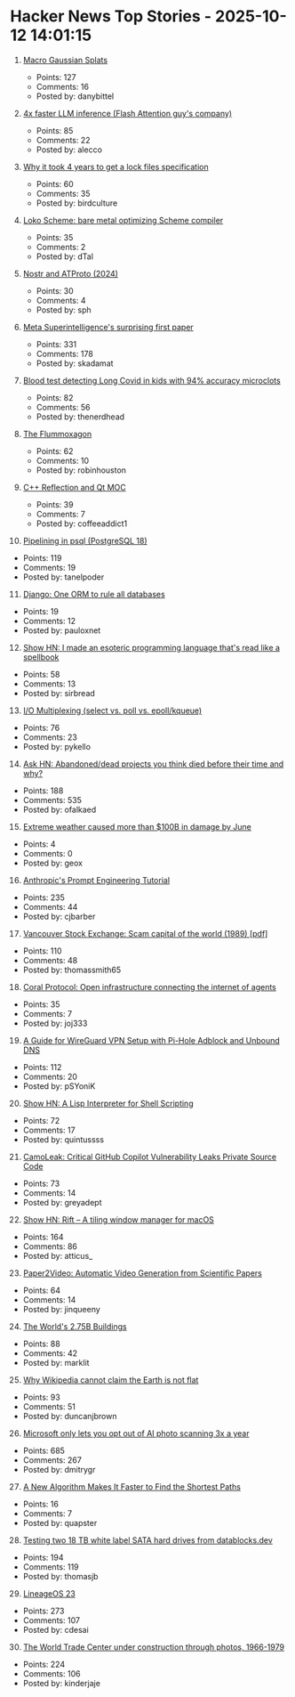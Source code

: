 # Hacker News Top Stories - 2025-10-12 14:01:15

1. [Macro Gaussian Splats](https://danybittel.ch/macro.html)
   - Points: 127
   - Comments: 16
   - Posted by: danybittel

2. [4x faster LLM inference (Flash Attention guy's company)](https://www.together.ai/blog/adaptive-learning-speculator-system-atlas)
   - Points: 85
   - Comments: 22
   - Posted by: alecco

3. [Why it took 4 years to get a lock files specification](https://snarky.ca/why-it-took-4-years-to-get-a-lock-files-specification/)
   - Points: 60
   - Comments: 35
   - Posted by: birdculture

4. [Loko Scheme: bare metal optimizing Scheme compiler](https://scheme.fail/)
   - Points: 35
   - Comments: 2
   - Posted by: dTal

5. [Nostr and ATProto (2024)](https://shreyanjain.net/2024/07/05/nostr-and-atproto.html)
   - Points: 30
   - Comments: 4
   - Posted by: sph

6. [Meta Superintelligence's surprising first paper](https://paddedinputs.substack.com/p/meta-superintelligences-surprising)
   - Points: 331
   - Comments: 178
   - Posted by: skadamat

7. [Blood test detecting Long Covid in kids with 94% accuracy microclots](https://www.researchsquare.com/article/rs-7483367/v1)
   - Points: 82
   - Comments: 56
   - Posted by: thenerdhead

8. [The Flummoxagon](https://n-e-r-v-o-u-s.com/blog/?p=9827)
   - Points: 62
   - Comments: 10
   - Posted by: robinhouston

9. [C++ Reflection and Qt MOC](https://wiki.qt.io/C%2B%2B_reflection_(P2996)_and_moc)
   - Points: 39
   - Comments: 7
   - Posted by: coffeeaddict1

10. [Pipelining in psql (PostgreSQL 18)](https://postgresql.verite.pro/blog/2025/10/01/psql-pipeline.html)
   - Points: 119
   - Comments: 19
   - Posted by: tanelpoder

11. [Django: One ORM to rule all databases](https://www.paulox.net/2025/10/06/django-orm-comparison/)
   - Points: 19
   - Comments: 12
   - Posted by: pauloxnet

12. [Show HN: I made an esoteric programming language that's read like a spellbook](https://github.com/sirbread/spellscript)
   - Points: 58
   - Comments: 13
   - Posted by: sirbread

13. [I/O Multiplexing (select vs. poll vs. epoll/kqueue)](https://nima101.github.io/io_multiplexing)
   - Points: 76
   - Comments: 23
   - Posted by: pykello

14. [Ask HN: Abandoned/dead projects you think died before their time and why?](undefined)
   - Points: 188
   - Comments: 535
   - Posted by: ofalkaed

15. [Extreme weather caused more than $100B in damage by June](https://www.livescience.com/planet-earth/climate-change/extreme-weather-caused-more-than-usd100-billion-in-damage-by-june-smashing-us-records)
   - Points: 4
   - Comments: 0
   - Posted by: geox

16. [Anthropic's Prompt Engineering Tutorial](https://github.com/anthropics/prompt-eng-interactive-tutorial)
   - Points: 235
   - Comments: 44
   - Posted by: cjbarber

17. [Vancouver Stock Exchange: Scam capital of the world (1989) [pdf]](https://scamcouver.wordpress.com/wp-content/uploads/2012/04/scam-capital.pdf)
   - Points: 110
   - Comments: 48
   - Posted by: thomassmith65

18. [Coral Protocol: Open infrastructure connecting the internet of agents](https://arxiv.org/abs/2505.00749)
   - Points: 35
   - Comments: 7
   - Posted by: joj333

19. [A Guide for WireGuard VPN Setup with Pi-Hole Adblock and Unbound DNS](https://psyonik.tech/posts/a-guide-for-wireguard-vpn-setup-with-pi-hole-adblock-and-unbound-dns/)
   - Points: 112
   - Comments: 20
   - Posted by: pSYoniK

20. [Show HN: A Lisp Interpreter for Shell Scripting](https://github.com/gue-ni/redstart)
   - Points: 72
   - Comments: 17
   - Posted by: quintussss

21. [CamoLeak: Critical GitHub Copilot Vulnerability Leaks Private Source Code](https://www.legitsecurity.com/blog/camoleak-critical-github-copilot-vulnerability-leaks-private-source-code)
   - Points: 73
   - Comments: 14
   - Posted by: greyadept

22. [Show HN: Rift – A tiling window manager for macOS](https://github.com/acsandmann/rift)
   - Points: 164
   - Comments: 86
   - Posted by: atticus_

23. [Paper2Video: Automatic Video Generation from Scientific Papers](https://arxiv.org/abs/2510.05096)
   - Points: 64
   - Comments: 14
   - Posted by: jinqueeny

24. [The World's 2.75B Buildings](https://tech.marksblogg.com/building-footprints-gba.html)
   - Points: 88
   - Comments: 42
   - Posted by: marklit

25. [Why Wikipedia cannot claim the Earth is not flat](https://en.wikipedia.org/wiki/Wikipedia:Why_Wikipedia_cannot_claim_the_Earth_is_not_flat)
   - Points: 93
   - Comments: 51
   - Posted by: duncanjbrown

26. [Microsoft only lets you opt out of AI photo scanning 3x a year](https://hardware.slashdot.org/story/25/10/11/0238213/microsofts-onedrive-begins-testing-face-recognizing-ai-for-photos-for-some-preview-users)
   - Points: 685
   - Comments: 267
   - Posted by: dmitrygr

27. [A New Algorithm Makes It Faster to Find the Shortest Paths](https://www.wired.com/story/new-method-is-the-fastest-way-to-find-the-best-routes/)
   - Points: 16
   - Comments: 7
   - Posted by: quapster

28. [Testing two 18 TB white label SATA hard drives from datablocks.dev](https://ounapuu.ee/posts/2025/10/06/datablocks-white-label-drives/)
   - Points: 194
   - Comments: 119
   - Posted by: thomasjb

29. [LineageOS 23](https://lineageos.org/Changelog-30/)
   - Points: 273
   - Comments: 107
   - Posted by: cdesai

30. [The World Trade Center under construction through photos, 1966-1979](https://rarehistoricalphotos.com/twin-towers-construction-photographs/)
   - Points: 224
   - Comments: 106
   - Posted by: kinderjaje

